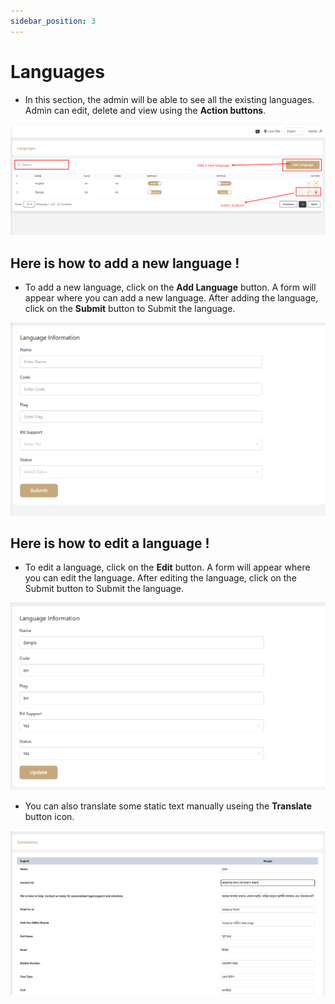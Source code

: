 ```yaml
---
sidebar_position: 3
---
```


# Languages


- In this section, the admin will be able to see all the existing languages. Admin can edit, delete and view using the **Action buttons**.

![Languages](./img/2.png)

## Here is how to add a new language !

- To add a new language, click on the **Add Language** button. A form will appear where you can add a new language. After adding the language, click on the **Submit** button to Submit the language.

![Add Language](./img/3.png)

## Here is how to edit a language !

- To edit a language, click on the **Edit** button. A form will appear where you can edit the language. After editing the language, click on the Submit button to Submit the language.

![Edit Language](./img/4.png)


- You can also translate some static text manually useing the **Translate** button icon.

![Translate](./img/5.png)
